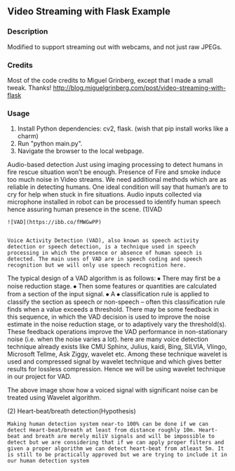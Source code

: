 ## Video Streaming with Flask Example

### Description
Modified to support streaming out with webcams, and not just raw JPEGs.

### Credits
Most of the code credits to Miguel Grinberg, except that I made a small tweak. Thanks!
http://blog.miguelgrinberg.com/post/video-streaming-with-flask

### Usage
1. Install Python dependencies: cv2, flask. (wish that pip install works like a charm)
2. Run "python main.py".
3. Navigate the browser to the local webpage.

Audio-based detection
	Just using imaging processing to detect humans in fire rescue situation won’t be enough. Presence of Fire and smoke induce too much noise in Video streams. We need additional methods which are as reliable in detecting humans.
One ideal condition will say that human’s are to cry for help when stuck in fire situations.  Audio inputs collected via microphone installed in robot can be processed to identify human speech hence assuring human presence in the scene.
(1)VAD	

	![VAD](https://ibb.co/fMWGwPP)


	Voice Activity Detection (VAD), also known as speech activity detection or speech detection, is a technique used in speech processing in which the presence or absence of human speech is detected. The main uses of VAD are in speech coding and speech recognition but we will only use speech recognition here.
The typical design of a VAD algorithm is as follows: 
⦁	There may first be a noise reduction stage.
⦁	Then some features or quantities are calculated from a section of the input signal.
⦁	A ⦁	classification rule is applied to classify the section as speech or non-speech – often this classification rule finds when a value exceeds a threshold.
There may be some feedback in this sequence, in which the VAD decision is used to improve the noise estimate in the noise reduction stage, or to adaptively vary the threshold(s). These feedback operations improve the VAD performance in non-stationary noise (i.e. when the noise varies a lot).
here are many voice detection technique already exists like CMU Sphinx, Julius, kaidi, Bing, SILVIA, Vlingo, Microsoft Tellme, Ask Ziggy, wavelet etc. Among these technique wavelet is used and compressed signal by wavelet technique and which gives better results for lossless compression. Hence we will be using wavelet technique in our project for VAD.

The above image show how a voiced signal with significant noise can be treated using Wavelet algorithm.

(2) Heart-beat/breath detection(Hypothesis)
	
	Making human detection system near-to 100% can be done if we can detect Heart-beat/breath at least from distance roughly 10m. Heart-beat and breath are merely miliV signals and will be impossible to detect but we are considering that if we can apply proper filters and given a proper algorithm we can detect heart-beat from atleast 5m. It is still to be practically approved but we are trying to include it in our human detection system
